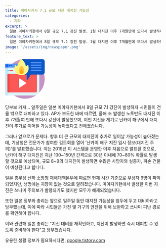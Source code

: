 ```yaml
---
title: 미야자키서 7.1 규모 지진 대지진 가능성
categories:
  - 기타
excerpt: >
  일본 미야자키현에서 8일 규모 7.1 강진 발생. 1월 대지진 이후 7개월만에 또다시 발생하며 대지진 가능성 커져, 국민들 불안. 난카이 해구 지진 임시 정보 발표 후 일본 정부, 대지진 발생 시 즉각 대피를 당부. 규모 7.1의 지진으로 지역에 쓰나미 주의보 발령되었으나 해제됨. 부상자 9명 파악되며 생명에는 지장 없는 것으로 전해졌으며, 앞으로 대규모 지진 발생 가능성 높아져 주의 요망.
feature_text: >
  일본 미야자키현에서 8일 규모 7.1 강진 발생. 1월 대지진 이후 7개월만에 또다시 발생하며 대지진 가능성 커져, 국민들 불안. 난카이 해구 지진 임시 정보 발표 후 일본 정부, 대지진 발생 시 즉각 대피를 당부. 규모 7.1의 지진으로 지역에 쓰나미 주의보 발령되었으나 해제됨. 부상자 9명 파악되며 생명에는 지장 없는 것으로 전해졌으며, 앞으로 대규모 지진 발생 가능성 높아져 주의 요망.
image: '/assets/img/newspaper.png'
---
```


<p><img src="/assets/img/news.png" alt="rentncar 속보" /></p>

<p>당부</b>보 커져… 일주일은 일본 미야자키현에서 8일 규모 7.1 강진이 발생하자 시민들이 건물 밖으로 대피하고 있다. AP가 보도한 바에 따르면, 올해 초 발생한 노토반도 대지진 이후 7개월여 만에 또다시 강진이 발생했으며, 이번 지진을 계기로 난카이 해구에서 대지진이 추가로 이어질 가능성이 높아졌다고 전해졌습니다. </p>

<p>그러나 앞으로가 문제다. 향후 더 큰 규모의 대지진이 추가로 일어날 가능성이 높아졌는데, 기상청은 전문가가 참여한 검토회를 열어 '난카이 해구 지진 임시 정보(대지진 주의)'를 발표했습니다. 이는 2019년 이 시스템을 운영한 이후 처음으로 발표된 것으로, 난카이 해구 대지진은 지난 100~150년 간격으로 30년 이내에 70~80% 확률로 발생할 것으로 예상되며, 규모 8~9의 대지진이 발생하면 수많은 사망자와 실종자, 파손 건물이 예상된다고 합니다. </p>

<p>일본 총무성 산하 소방청 재해대책본부에 따르면 현재 시간 기준으로 부상자 9명이 파악되었지만, 생명에는 지장이 없는 것으로 알려졌습니다. 미야자키현에서 발생한 이번 지진은 쓰나미 주의보가 발령되기도 했지만 모두가 해제되었습니다. </p>

<p>또한 일본 정부와 총리는 앞으로 일주일 동안 대지진 가능성을 염두에 두고 대비하라고 당부했는데, 이에 따라 시민들은 가전 및 가구의 안전을 위해 보완하고 쓰나미 피난 경로를 확인해야 합니다. </p>

<p>이와 관련해 일본 총리는 "지진 대비를 재확인하고, 지진이 발생하면 즉시 대피할 수 있도록 준비해야 한다"고 당부했습니다.</p>
유용한 생활 정보가 필요하시다면, <a href="https://qoogle.tistory.com" rel="dofollow">qoogle.tistory.com</a>


